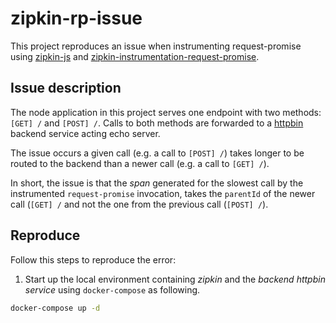 # zipkin-rp-issue

This project reproduces an issue when instrumenting request-promise using [zipkin-js](https://github.com/openzipkin/zipkin-js) and [zipkin-instrumentation-request-promise](https://github.com/openzipkin/zipkin-js/tree/master/packages/zipkin-instrumentation-request-promise).

## Issue description

The node application in this project serves one endpoint with two methods: `[GET] /` and `[POST] /`. Calls to both methods are forwarded to a [httpbin](https://httpbin.org/) backend service acting echo server.

The issue occurs a given call (e.g. a call to `[POST] /`) takes longer to be routed to the backend than a newer call (e.g. a call to `[GET] /`).

In short, the issue is that the *span* generated for the slowest call by the instrumented `request-promise` invocation, takes the `parentId` of the newer call (`[GET] /` and not the one from the previous call (`[POST] /`).

## Reproduce

Follow this steps to reproduce the error:

1. Start up the local environment containing *zipkin* and the *backend httpbin service* using `docker-compose` as following.

```bash
docker-compose up -d
```
